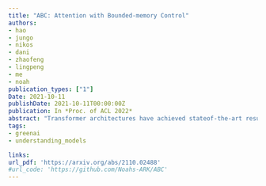 ```yaml
---
title: "ABC: Attention with Bounded-memory Control"
authors:
- hao
- jungo
- nikos
- dani
- zhaofeng
- lingpeng
- me
- noah
publication_types: ["1"]
Date: 2021-10-11
publishDate: 2021-10-11T00:00:00Z
publication: In *Proc. of ACL 2022*
abstract: "Transformer architectures have achieved stateof-the-art results on a variety of natural language processing (NLP) tasks. However, their attention mechanism comes with a quadratic complexity in sequence lengths, making the computational overhead prohibitive, especially for long sequences. Attention context can be seen as a random-access memory with each token taking a slot. Under this perspective, the memory size grows linearly with the sequence length, and so does the overhead of reading from it. One way to improve the efficiency is to bound the memory size. We show that disparate approaches can be subsumed into one abstraction, attention with bounded-memory control (ABC), and they vary in their organization of the memory. ABC reveals new, unexplored possibilities. First, it connects several efficient attention variants that would otherwise seem apart. Second, this abstraction gives new insights—an established approach (Wang et al., 2020b) previously thought to not be applicable in causal attention, actually is. Last, we present a new instance of ABC, which draws inspiration from existing ABC approaches, but replaces their heuristic memory-organizing functions with a learned, contextualized one. Our experiments on language modeling, machine translation, and masked language model finetuning show that our approach outperforms previous efficient attention models; compared to the strong transformer baselines, it significantly improves the inference time and space efficiency with no or negligible accuracy loss."
tags:
- greenai
- understanding_models

links:
url_pdf: 'https://arxiv.org/abs/2110.02488'
#url_code: 'https://github.com/Noahs-ARK/ABC'
---
```

